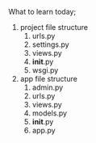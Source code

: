 What to learn today;
1. project file structure
   1. urls.py
   2. settings.py
   3. views.py
   4. __init__.py
   5. wsgi.py
3. app file structure
   1. admin.py
   2. urls.py
   3. views.py
   4. models.py
   5. __init__.py
   6. app.py

